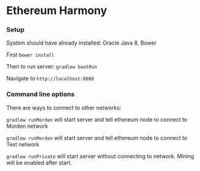 # Ethereum Harmony

### Setup

System should have already installed: Oracle Java 8, Bower

First `bower install`

Then to run server: `gradlew bootRun`

Navigate to `http://localhost:8080`

### Command line options

There are ways to connect to other networks:

`gradlew runMorden` will start server and tell ethereum node to connect to Morden network

`gradlew runMorden` will start server and tell ethereum node to connect to Test network

`gradlew runPrivate` will start server without connecting to network. Mining will be enabled after start.


